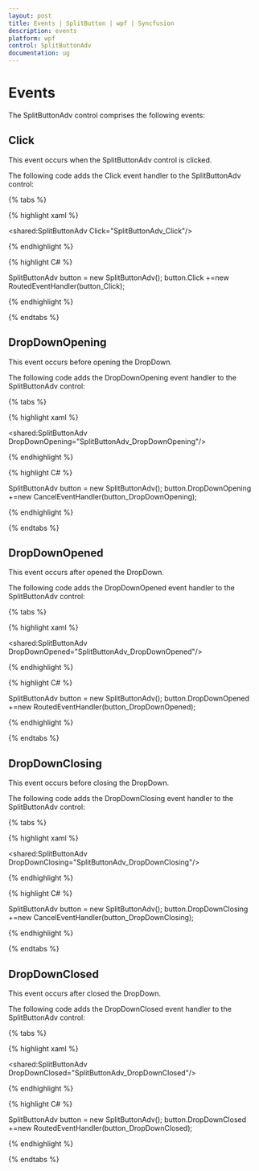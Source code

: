 ```yaml
---
layout: post
title: Events | SplitButton | wpf | Syncfusion
description: events
platform: wpf
control: SplitButtonAdv
documentation: ug
---
```


# Events

The SplitButtonAdv control comprises the following events:

## Click 

This event occurs when the SplitButtonAdv control is clicked.

The following code adds the Click event handler to the SplitButtonAdv control:

{% tabs %}

{% highlight xaml %}

<shared:SplitButtonAdv Click="SplitButtonAdv_Click"/>

{% endhighlight %}

{% highlight C# %}

SplitButtonAdv button = new SplitButtonAdv();
button.Click +=new RoutedEventHandler(button_Click);

{% endhighlight %}

{% endtabs %}

## DropDownOpening 

This event occurs before opening the DropDown.

The following code adds the DropDownOpening event handler to the SplitButtonAdv control:

{% tabs %}

{% highlight xaml %}

<shared:SplitButtonAdv DropDownOpening="SplitButtonAdv_DropDownOpening"/>

{% endhighlight %}

{% highlight C# %}

SplitButtonAdv button = new SplitButtonAdv();
button.DropDownOpening +=new CancelEventHandler(button_DropDownOpening);

{% endhighlight %}

{% endtabs %}

## DropDownOpened 

This event occurs after opened the DropDown. 

The following code adds the DropDownOpened event handler to the SplitButtonAdv control:


{% tabs %}

{% highlight xaml %}

<shared:SplitButtonAdv DropDownOpened="SplitButtonAdv_DropDownOpened"/>

{% endhighlight %}

{% highlight C# %}

SplitButtonAdv button = new SplitButtonAdv();
button.DropDownOpened +=new RoutedEventHandler(button_DropDownOpened);

{% endhighlight %}

{% endtabs %}

## DropDownClosing 

This event occurs before closing the DropDown.

The following code adds the DropDownClosing event handler to the SplitButtonAdv control:

{% tabs %}

{% highlight xaml %}

<shared:SplitButtonAdv DropDownClosing="SplitButtonAdv_DropDownClosing"/>

{% endhighlight %}

{% highlight C# %}

SplitButtonAdv button = new SplitButtonAdv();
button.DropDownClosing +=new CancelEventHandler(button_DropDownClosing);

{% endhighlight %}

{% endtabs %}

## DropDownClosed 

This event occurs after closed the DropDown.

The following code adds the DropDownClosed event handler to the SplitButtonAdv control:


{% tabs %}

{% highlight xaml %}

<shared:SplitButtonAdv DropDownClosed="SplitButtonAdv_DropDownClosed"/>

{% endhighlight %}

{% highlight C# %}

SplitButtonAdv button = new SplitButtonAdv();
button.DropDownClosed +=new RoutedEventHandler(button_DropDownClosed);


{% endhighlight %}

{% endtabs %}
